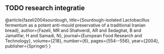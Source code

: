 
## TODO research integratie

@article{fazeli2004sourdough,
  title={Sourdough-isolated Lactobacillus fermentum as a potent anti-mould preservative of a traditional Iranian bread},
  author={Fazeli, MR and Shahverdi, AR and Sedaghat, B and Jamalifar, H and Samadi, N},
  journal={European Food Research and Technology},
  volume={218},
  number={6},
  pages={554--556},
  year={2004},
  publisher={Springer}
}

